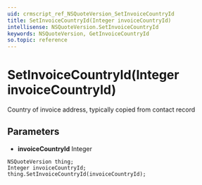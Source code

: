 ```yaml
---
uid: crmscript_ref_NSQuoteVersion_SetInvoiceCountryId
title: SetInvoiceCountryId(Integer invoiceCountryId)
intellisense: NSQuoteVersion.SetInvoiceCountryId
keywords: NSQuoteVersion, GetInvoiceCountryId
so.topic: reference
---
```


# SetInvoiceCountryId(Integer invoiceCountryId)

Country of invoice address, typically copied from contact record

## Parameters

* **invoiceCountryId** Integer

```crmscript
NSQuoteVersion thing;
Integer invoiceCountryId;
thing.SetInvoiceCountryId(invoiceCountryId);
```

